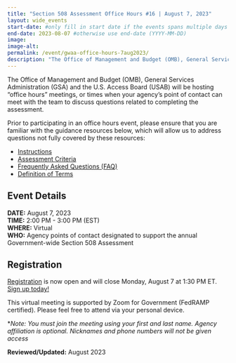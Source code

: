 ```yaml
---
title: "Section 508 Assessment Office Hours #16 | August 7, 2023"
layout: wide_events
start-date: #only fill in start date if the events spans multiple days (YYYY-MM-DD)
end-date: 2023-08-07 #otherwise use end-date (YYYY-MM-DD)
image:
image-alt: 
permalink: /event/gwaa-office-hours-7aug2023/
description: "The Office of Management and Budget (OMB), General Services Administration (GSA) and the U.S. Access Board (USAB) will be hosting “office hours” meetings, or times when your agency’s point of contact can meet with our teams to discuss the criteria or other questions related to completing the assessment."
---
```

The Office of Management and Budget (OMB), General Services Administration (GSA) and the U.S. Access Board (USAB) will be hosting “office hours” meetings, or times when your agency’s point of contact can meet with the team to discuss questions related to completing the assessment.

Prior to participating in an office hours event, please ensure that you are familiar with the guidance resources below, which will allow us to address questions not fully covered by these resources: 
- [Instructions][1]
- [Assessment Criteria][2] 
- [Frequently Asked Questions (FAQ)][4]
- [Definition of Terms][5]

## Event Details
**DATE:** August 7, 2023  
**TIME:** 2:00 PM - 3:00 PM (EST)  
**WHERE:** Virtual  
**WHO:** Agency points of contact designated to support the annual Government-wide Section 508 Assessment  

## Registration
[Registration][7] is now open and will close Monday, August 7 at 1:30 PM ET. [Sign up today!][7]   

This virtual meeting is supported by Zoom for Government (FedRAMP certified). Please feel free to attend via your personal device.  

**Note: You must join the meeting using your first and last name. Agency affiliation is optional. Nicknames and phone numbers will not be given access*

**Reviewed/Updated:** August 2023

[1]: {{site.baseurl}}/manage/section-508-assessment/
[2]: {{site.baseurl}}/manage/section-508-assessment/criteria/      
[4]: {{site.baseurl}}/manage/section-508-assessment/faq/
[5]: {{site.baseurl}}/tools/glossary/
[6]: {{site.baseurl}}/events/
[7]: https://gsa.zoomgov.com/meeting/register/vJItdeqtpjwpEtMlRGprDypCgCJT2JUFBew